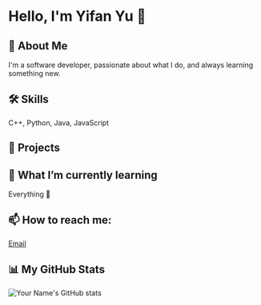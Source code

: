 # Hello, I'm Yifan Yu 👋

## 🚀 About Me
I'm a software developer, passionate about what I do, and always learning something new.

## 🛠 Skills
C++, Python, Java, JavaScript

## 🎨 Projects

## 🌱 What I’m currently learning 
Everything 🤣

## 📫 How to reach me: 
[Email](mailto:yifan.yu.developer@gmail.com)

## 📊 My GitHub Stats
![Your Name's GitHub stats](https://github-readme-stats.vercel.app/api?username=yifanfish233&show_icons=true&theme=radical)

